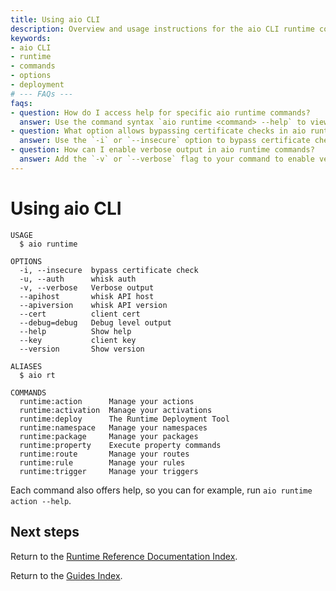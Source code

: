```yaml
---
title: Using aio CLI
description: Overview and usage instructions for the aio CLI runtime commands, including options and command aliases.
keywords:
- aio CLI
- runtime
- commands
- options
- deployment
# --- FAQs ---
faqs:
- question: How do I access help for specific aio runtime commands?
  answer: Use the command syntax `aio runtime <command> --help` to view detailed help for any specific runtime command.
- question: What option allows bypassing certificate checks in aio runtime?
  answer: Use the `-i` or `--insecure` option to bypass certificate checks when running aio runtime commands.
- question: How can I enable verbose output in aio runtime commands?
  answer: Add the `-v` or `--verbose` flag to your command to enable verbose output for debugging or more detailed information.
---
```

# Using aio CLI

```
USAGE
  $ aio runtime

OPTIONS
  -i, --insecure  bypass certificate check
  -u, --auth      whisk auth
  -v, --verbose   Verbose output
  --apihost       whisk API host
  --apiversion    whisk API version
  --cert          client cert
  --debug=debug   Debug level output
  --help          Show help
  --key           client key
  --version       Show version

ALIASES
  $ aio rt

COMMANDS
  runtime:action      Manage your actions
  runtime:activation  Manage your activations
  runtime:deploy      The Runtime Deployment Tool
  runtime:namespace   Manage your namespaces
  runtime:package     Manage your packages
  runtime:property    Execute property commands
  runtime:route       Manage your routes
  runtime:rule        Manage your rules
  runtime:trigger     Manage your triggers
```

Each command also offers help, so you can for example, run `aio runtime action --help`.

## Next steps

Return to the [Runtime Reference Documentation Index](index.md).

Return to the [Guides Index](../../index.md).
